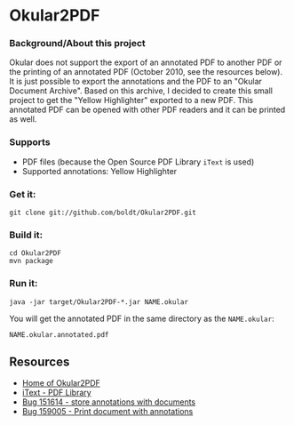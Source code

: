 Okular2PDF
===
### Background/About this project

Okular does not support the export of an annotated PDF to another PDF
or the printing of an annotated PDF (October 2010, see the resources below).
It is just possible to export the annotations and the PDF to an "Okular
Document Archive". Based on this archive, I decided to create this small
project to get the "Yellow Highlighter" exported to a new PDF. This annotated
PDF can be opened with other PDF readers and it can be printed as well.

### Supports

* PDF files (because the Open Source PDF Library `iText` is used)
* Supported annotations: Yellow Highlighter

### Get it:

	git clone git://github.com/boldt/Okular2PDF.git

### Build it:

    cd Okular2PDF
    mvn package

### Run it:

	java -jar target/Okular2PDF-*.jar NAME.okular

You will get the annotated PDF in the same directory as the `NAME.okular`:

    NAME.okular.annotated.pdf

Resources
---
  - [Home of Okular2PDF](http://www.dennis-boldt.de/Okular2PDF)
  - [iText - PDF Library](http://itextpdf.com/)
  - [Bug 151614 - store annotations with documents](http://bugs.kde.org/show_bug.cgi?id=151614)
  - [Bug 159005 - Print document with annotations](http://bugs.kde.org/show_bug.cgi?id=159005)